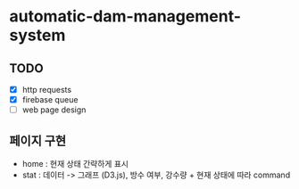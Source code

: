 # automatic-dam-management-system

## TODO
- [x] http requests  
- [x] firebase queue  
- [ ] web page design  
 
## 페이지 구현
- home : 현재 상태 간략하게 표시
- stat : 데이터 -> 그래프 (D3.js), 방수 여부, 강수량 + 현재 상태에 따라 command